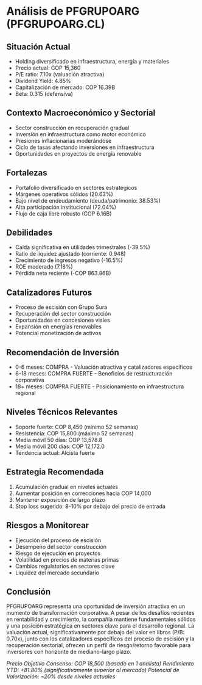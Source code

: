 # Análisis de PFGRUPOARG (PFGRUPOARG.CL)

## Situación Actual

- Holding diversificado en infraestructura, energía y materiales
- Precio actual: COP 15,360
- P/E ratio: 7.10x (valuación atractiva)
- Dividend Yield: 4.85%
- Capitalización de mercado: COP 16.39B
- Beta: 0.315 (defensiva)

## Contexto Macroeconómico y Sectorial

- Sector construcción en recuperación gradual
- Inversión en infraestructura como motor económico
- Presiones inflacionarias moderándose
- Ciclo de tasas afectando inversiones en infraestructura
- Oportunidades en proyectos de energía renovable

## Fortalezas

- Portafolio diversificado en sectores estratégicos
- Márgenes operativos sólidos (20.63%)
- Bajo nivel de endeudamiento (deuda/patrimonio: 38.53%)
- Alta participación institucional (72.04%)
- Flujo de caja libre robusto (COP 6.16B)

## Debilidades

- Caída significativa en utilidades trimestrales (-39.5%)
- Ratio de liquidez ajustado (corriente: 0.948)
- Crecimiento de ingresos negativo (-16.5%)
- ROE moderado (7.18%)
- Pérdida neta reciente (-COP 863.86B)

## Catalizadores Futuros

- Proceso de escisión con Grupo Sura
- Recuperación del sector construcción
- Oportunidades en concesiones viales
- Expansión en energías renovables
- Potencial monetización de activos

## Recomendación de Inversión

- 0-6 meses: COMPRA - Valuación atractiva y catalizadores específicos
- 6-18 meses: COMPRA FUERTE - Beneficios de restructuración corporativa
- 18+ meses: COMPRA FUERTE - Posicionamiento en infraestructura regional

## Niveles Técnicos Relevantes

- Soporte fuerte: COP 8,450 (mínimo 52 semanas)
- Resistencia: COP 15,800 (máximo 52 semanas)
- Media móvil 50 días: COP 13,578.8
- Media móvil 200 días: COP 12,172.0
- Tendencia actual: Alcista fuerte

## Estrategia Recomendada

1. Acumulación gradual en niveles actuales
2. Aumentar posición en correcciones hacia COP 14,000
3. Mantener exposición de largo plazo
4. Stop loss sugerido: 8-10% por debajo del precio de entrada

## Riesgos a Monitorear

- Ejecución del proceso de escisión
- Desempeño del sector construcción
- Riesgo de ejecución en proyectos
- Volatilidad en precios de materias primas
- Cambios regulatorios en sectores clave
- Liquidez del mercado secundario

## Conclusión

PFGRUPOARG representa una oportunidad de inversión atractiva en un momento de transformación corporativa. A pesar de los desafíos recientes en rentabilidad y crecimiento, la compañía mantiene fundamentales sólidos y una posición estratégica en sectores clave para el desarrollo regional. La valuación actual, significativamente por debajo del valor en libros (P/B: 0.70x), junto con los catalizadores específicos del proceso de escisión y la recuperación sectorial, ofrecen un perfil de riesgo/retorno favorable para inversores con horizonte de mediano-largo plazo.

_Precio Objetivo Consenso: COP 18,500 (basado en 1 analista)_
_Rendimiento YTD: +81.80% (significativamente superior al mercado)_
_Potencial de Valorización: ~20% desde niveles actuales_
